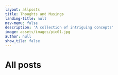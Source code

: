 ```yaml
---
layout: allposts
title: Thoughts and Musings
landing-title: null
nav-menu: false
description: 'A collection of intriguing concepts'
image: assets/images/pic01.jpg
author: null
show_tile: false
---
```


<h1>All posts</h1>
